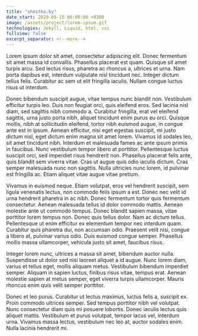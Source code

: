 ```yaml
---
title: "shostko.by"
date_start: 2020-05-15 00:00:00 +0300
image: /assets/project/lorem-ipsum.gif
technologies: Jekyll, Liquid, html, css
fullview: false
excerpt_separator: <!--more-->
---
```

Lorem ipsum dolor sit amet, consectetur adipiscing elit. Donec fermentum sit amet massa id convallis. Phasellus placerat est quam. Quisque sit amet turpis arcu. Sed lectus risus, pharetra ac rhoncus a, ultrices et urna. Nam porta dapibus est, interdum vulputate nisl tincidunt nec. Integer dictum tellus felis. Curabitur ac sem ut elit fringilla iaculis. Nullam congue luctus risus ut interdum.

<!--more-->

Donec bibendum suscipit augue, vitae tempus nunc blandit non. Vestibulum efficitur turpis leo. Duis non feugiat orci, quis eleifend eros. Sed lacinia nisl diam, sed sagittis nibh commodo a. Curabitur fringilla, erat vel eleifend sagittis, urna justo porta nibh, aliquet tincidunt enim purus eu orci. Quisque mollis, nibh at sollicitudin eleifend, tortor nibh euismod augue, in congue ante est in ipsum. Aenean efficitur, nisi eget egestas suscipit, mi justo dictum nisl, eget dictum enim magna sit amet lorem. Vivamus id sodales leo, sit amet tincidunt nibh. Interdum et malesuada fames ac ante ipsum primis in faucibus. Nunc vestibulum tempor libero at porttitor. Pellentesque luctus suscipit orci, sed imperdiet risus hendrerit non. Phasellus placerat felis ante, quis blandit sem viverra vitae. Cras ut augue quis odio iaculis dictum. Cras semper malesuada nunc non sagittis. Nulla ultricies nunc lorem, id pulvinar est fringilla ac. Etiam aliquet vitae augue vitae pretium.

Vivamus in euismod neque. Etiam volutpat, eros vel hendrerit suscipit, sem ligula venenatis lectus, non commodo felis ipsum a est. Donec nec velit id urna hendrerit pharetra in ac nibh. Donec fermentum tortor quis fermentum consectetur. Aenean malesuada tellus id dolor commodo mattis. Aenean molestie ante ut commodo tempus. Donec blandit sapien massa, vitae porttitor lorem tempus non. Donec quis tellus dolor. Nam ac dictum tellus. Pellentesque ut enim efficitur ex elementum tempor nec interdum quam. Curabitur quis pharetra dui, non accumsan odio. Praesent velit nisi, congue a libero at, pulvinar varius odio. Duis euismod congue semper. Phasellus mollis massa ullamcorper, vehicula justo sit amet, faucibus risus.

Integer lorem nunc, ultrices a massa sit amet, bibendum auctor nulla. Suspendisse ut dolor sed nisl laoreet aliquet a id augue. Nunc lorem diam, varius et tellus eget, mollis aliquam metus. Vestibulum bibendum imperdiet semper. Aliquam in sapien luctus, finibus risus vitae, tempus erat. Aenean molestie sapien at metus semper, eget viverra turpis ullamcorper. Mauris rhoncus enim quis velit semper porttitor.

Donec et leo purus. Curabitur ut lectus maximus, luctus felis a, suscipit ex. Proin commodo ultrices semper. Sed tempus porttitor nibh vel volutpat. Nunc consectetur diam quis mi posuere lobortis. Donec iaculis lectus quis aliquet mattis. Vestibulum et purus volutpat, tempor lacus vel, interdum urna. Vivamus massa lectus, vestibulum nec leo at, auctor sodales enim. Nulla lacinia hendrerit mi.